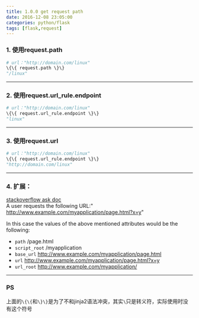 ```yaml
---
title: 1.0.0 get request path
date: 2016-12-08 23:05:00
categories: python/flask
tags: [flask,request]
---
```


### 1. 使用request.path
``` python
# url："http://domain.com/linux"  
\{\{ request.path \}\}
"/linux"
```

---

### 2. 使用request.url_rule.endpoint
``` python
# url："http://domain.com/linux"  
\{\{ request.url_rule.endpoint \}\}
"linux"
```

---

### 3. 使用request.url
``` python
# url："http://domain.com/linux"  
\{\{ request.url_rule.endpoint \}\}
"http://domain.com/linux"
```

---

### 4. 扩展：
[stackoverflow ask doc](http://stackoverflow.com/questions/15974730/how-do-i-get-the-different-parts-of-a-flask-requests-url)  
A user requests the following URL:" http://www.example.com/myapplication/page.html?x=y"

In this case the values of the above mentioned attributes would be the following:

- `path`             /page.html
- `script_root`      /myapplication
- `base_url`         http://www.example.com/myapplication/page.html
- `url`              http://www.example.com/myapplication/page.html?x=y
- `url_root`         http://www.example.com/myapplication/

---

### PS
上面的`\{\{`和`\}\}`是为了不和jinja2语法冲突，其实`\`只是转义符，实际使用时没有这个符号
